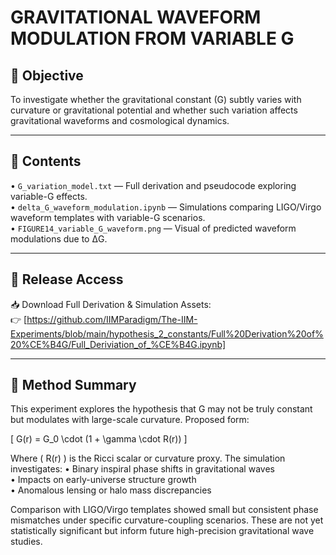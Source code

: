 # **GRAVITATIONAL WAVEFORM MODULATION FROM VARIABLE G**

## 🧪 Objective  
To investigate whether the gravitational constant (G) subtly varies with curvature or gravitational potential and whether such variation affects gravitational waveforms and cosmological dynamics.

---

## 📂 Contents  
• `G_variation_model.txt` — Full derivation and pseudocode exploring variable-G effects.  
• `delta_G_waveform_modulation.ipynb` — Simulations comparing LIGO/Virgo waveform templates with variable-G scenarios.  
• `FIGURE14_variable_G_waveform.png` — Visual of predicted waveform modulations due to ΔG.

---

## 🔗 Release Access  
📥 Download Full Derivation & Simulation Assets:  
👉 [https://github.com/IIMParadigm/The-IIM-Experiments/blob/main/hypothesis_2_constants/Full%20Derivation%20of%20%CE%B4G/Full_Deriviation_of_%CE%B4G.ipynb]

---

## 🔬 Method Summary  
This experiment explores the hypothesis that G may not be truly constant but modulates with large-scale curvature. Proposed form:

\[
G(r) = G_0 \cdot (1 + \gamma \cdot R(r))
\]

Where \( R(r) \) is the Ricci scalar or curvature proxy. The simulation investigates:
• Binary inspiral phase shifts in gravitational waves  
• Impacts on early-universe structure growth  
• Anomalous lensing or halo mass discrepancies

Comparison with LIGO/Virgo templates showed small but consistent phase mismatches under specific curvature-coupling scenarios. These are not yet statistically significant but inform future high-precision gravitational wave studies.

